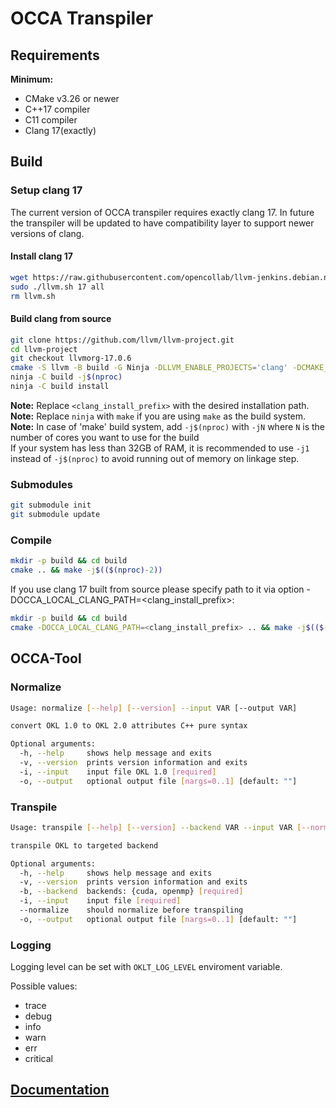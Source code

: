 # OCCA Transpiler

## Requirements
**Minimum:**
- CMake v3.26 or newer
- C++17 compiler
- C11 compiler
- Clang 17(exactly)



## Build
### Setup clang 17
The current version of OCCA transpiler requires exactly clang 17. In future the transpiler will be updated to have compatibility layer to support newer versions of clang.
#### Install clang 17
```bash
wget https://raw.githubusercontent.com/opencollab/llvm-jenkins.debian.net/master/llvm.sh
sudo ./llvm.sh 17 all
rm llvm.sh
```

#### Build clang from source
```bash
git clone https://github.com/llvm/llvm-project.git
cd llvm-project
git checkout llvmorg-17.0.6
cmake -S llvm -B build -G Ninja -DLLVM_ENABLE_PROJECTS='clang' -DCMAKE_INSTALL_PREFIX=<clang_install_prefix> -DCMAKE_BUILD_TYPE=Release -DLLVM_ENABLE_ASSERTIONS=OFF -DLLVM_PARALLEL_LINK_JOBS=1
ninja -C build -j$(nproc)
ninja -C build install
```
**Note:** Replace `<clang_install_prefix>` with the desired installation path. \
**Note:** Replace `ninja` with `make` if you are using `make` as the build system. \
**Note:** In case of 'make' build system, add `-j$(nproc)` with `-jN` where `N` is the number of cores you want to use for the build \
          If your system has less than 32GB of RAM, it is recommended to use `-j1` instead of `-j$(nproc)` to avoid running out of memory on linkage step.

### Submodules
```bash
git submodule init
git submodule update
```

### Compile
```bash
mkdir -p build && cd build
cmake .. && make -j$(($(nproc)-2))
```

If you use clang 17 built from source please specify path to it via option -DOCCA_LOCAL_CLANG_PATH=<clang_install_prefix>:
```bash
mkdir -p build && cd build
cmake -DOCCA_LOCAL_CLANG_PATH=<clang_install_prefix> .. && make -j$(($(nproc)-2))
```

## OCCA-Tool
### Normalize
```bash
Usage: normalize [--help] [--version] --input VAR [--output VAR]

convert OKL 1.0 to OKL 2.0 attributes C++ pure syntax

Optional arguments:
  -h, --help     shows help message and exits 
  -v, --version  prints version information and exits 
  -i, --input    input file OKL 1.0 [required]
  -o, --output   optional output file [nargs=0..1] [default: ""]
```

### Transpile 
```bash
Usage: transpile [--help] [--version] --backend VAR --input VAR [--normalize] [--output VAR]

transpile OKL to targeted backend

Optional arguments:
  -h, --help     shows help message and exits 
  -v, --version  prints version information and exits 
  -b, --backend  backends: {cuda, openmp} [required]
  -i, --input    input file [required]
  --normalize    should normalize before transpiling 
  -o, --output   optional output file [nargs=0..1] [default: ""]
```

### Logging
Logging level can be set with `OKLT_LOG_LEVEL` enviroment variable.

Possible values:
- trace
- debug
- info
- warn
- err
- critical


## [Documentation](./docs/README.md)
